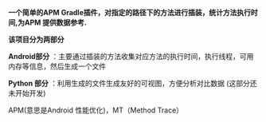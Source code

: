  **一个简单的APM Gradle插件，对指定的路径下的方法进行插装，统计方法执行时间,为APM 提供数据参考.**

 
 **该项目分为两部分** 

 **Android部分** ：主要通过插装的方法收集对应方法的执行时间，执行线程，可用内存等信息，然后生成一个文件 

 **Python 部分** ：利用生成的文件生成友好的可视图，方便分析对比数据 (这部分还未开始开发)

APM(意思是Android 性能优化)，MT（Method Trace）
